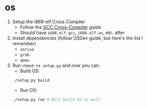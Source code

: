 # os

1. Setup the i868-elf Cross Compiler
    * Follow the [GCC Cross-Compiler](https://wiki.osdev.org/GCC_Cross-Compiler) guide
    * Should have `i686-elf-gcc`, `i686-elf-as`, etc. after
2. Install dependencies (follow OSDev guide, but here's the list I remember)
    * `xoriso`
    * `grub`
    * `qemu`
3. Run `chmod +x setup.py` and now you can:
    * Build OS:
    ```bash
    ./setup.py build
    ```
    * Run OS:
    ```bash
    ./setup.py run # Will build OS as well
    ```
